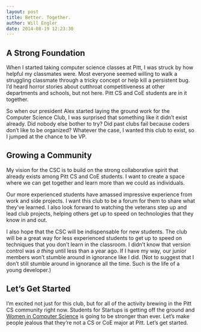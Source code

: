 ```yaml
---
layout: post
title: Better. Together.
author: Will Engler
date: 2014-08-19 12:23:30
---
```


A Strong Foundation
--------------------

When I started taking computer science classes at Pitt, I was struck by how helpful my classmates were. Most everyone seemed willing to walk a struggling classmate through a tricky concept or help kill a persistent bug. I’d heard horror stories about cutthroat competitiveness at other departments and schools, but not here. Pitt CS and CoE students are in it together.

So when our president Alex started laying the ground work for the Computer Science Club, I was surprised that something like it didn’t exist already. Did nobody else bother to try? Did past clubs fail because coders don’t like to be organized? Whatever the case, I wanted this club to exist, so I jumped at the chance to be VP.

Growing a Community
-------------------

My vision for the CSC is to build on the strong collaborative spirit that already exists among Pitt CS and CoE students. I want to create a space where we can get together and learn more than we could as individuals. 

Our more experienced students have amassed impressive experience from work and side projects. I want this club to be a forum for them to share what they’ve learned. I also look forward to watching the veterans step up and lead club projects, helping others get up to speed on technologies that they know in and out.

I also hope that the CSC will be indispensable for new students. The club will be a great way for less experienced students to get up to speed on techniques that you don’t learn in the classroom. I didn’t know that version control was _a thing_ until less than a year ago. If I have my way, our junior members won’t stumble around in ignorance like I did. (Not to suggest that I don’t still stumble around in ignorance all the time. Such is the life of a young developer.)

Let’s Get Started
-----------------

I’m excited not just for this club, but for all of the activity brewing in the Pitt CS community right now. Students for Startups is getting off the ground and [Women in Computer Science][WiCS] is going to be stronger than ever. Let’s make people jealous that they’re not a CS or CoE major at Pitt. Let’s get started.

[WiCS]:	http://www.wics.cs.pitt.edu/